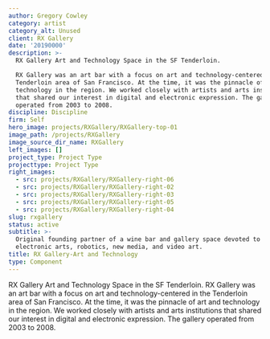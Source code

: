 ```yaml
---
author: Gregory Cowley
category: artist
category_alt: Unused
client: RX Gallery
date: '20190000'
description: >-
  RX Gallery Art and Technology Space in the SF Tenderloin.

  RX Gallery was an art bar with a focus on art and technology-centered in the
  Tenderloin area of San Francisco. At the time, it was the pinnacle of art and
  technology in the region. We worked closely with artists and arts institutions
  that shared our interest in digital and electronic expression. The gallery
  operated from 2003 to 2008.
discipline: Discipline
firm: Self
hero_image: projects/RXGallery/RXGallery-top-01
image_path: /projects/RXGallery
image_source_dir_name: RXGallery
left_images: []
project_type: Project Type
projecttype: Project Type
right_images:
  - src: projects/RXGallery/RXGallery-right-06
  - src: projects/RXGallery/RXGallery-right-02
  - src: projects/RXGallery/RXGallery-right-03
  - src: projects/RXGallery/RXGallery-right-05
  - src: projects/RXGallery/RXGallery-right-04
slug: rxgallery
status: active
subtitle: >-
  Original founding partner of a wine bar and gallery space devoted to
  electronic arts, robotics, new media, and video art.
title: RX Gallery-Art and Technology
type: Component
---
```

RX Gallery Art and Technology Space in the SF Tenderloin.
RX Gallery was an art bar with a focus on art and technology-centered in the Tenderloin area of San Francisco. At the time, it was the pinnacle of art and technology in the region. We worked closely with artists and arts institutions that shared our interest in digital and electronic expression. The gallery operated from 2003 to 2008.
